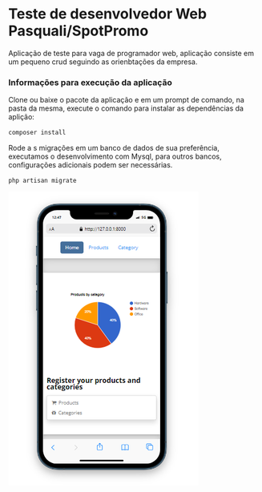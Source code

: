 # Teste de desenvolvedor Web Pasquali/SpotPromo
Aplicação de teste para vaga de programador web, aplicação consiste em um pequeno crud seguindo as orienbtações da empresa.

### Informações para execução da aplicação
Clone ou baixe o pacote da aplicação e em um prompt de comando, na pasta da mesma, execute o comando para instalar as dependências da aplição:
```sh
composer install
```
Rode a s migrações em um banco de dados de sua preferência, executamos o desenvolvimento com Mysql, para outros bancos, configurações adicionais podem ser necessárias.
```sh
php artisan migrate
```
![responsivo](/public/tela_004.png)